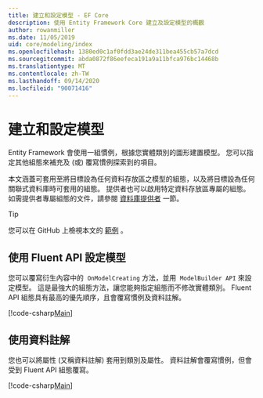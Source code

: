 ```yaml
---
title: 建立和設定模型 - EF Core
description: 使用 Entity Framework Core 建立及設定模型的概觀
author: rowanmiller
ms.date: 11/05/2019
uid: core/modeling/index
ms.openlocfilehash: 1380ed0c1af0fdd3ae24de311bea455cb57a7dcd
ms.sourcegitcommit: abda0872f86eefeca191a9a11bfca976bc14468b
ms.translationtype: MT
ms.contentlocale: zh-TW
ms.lasthandoff: 09/14/2020
ms.locfileid: "90071416"
---
```

# <a name="creating-and-configuring-a-model"></a>建立和設定模型

Entity Framework 會使用一組慣例，根據您實體類別的圖形建置模型。 您可以指定其他組態來補充及 (或) 覆寫慣例探索到的項目。

本文涵蓋可套用至將目標設為任何資料存放區之模型的組態，以及將目標設為任何關聯式資料庫時可套用的組態。 提供者也可以啟用特定資料存放區專屬的組態。 如需提供者專屬組態的文件，請參閱 [資料庫提供者](xref:core/providers/index) 一節。

> [!TIP]  
> 您可以在 GitHub 上檢視本文的 [範例](https://github.com/dotnet/EntityFramework.Docs/tree/master/samples) 。

## <a name="use-fluent-api-to-configure-a-model"></a>使用 Fluent API 設定模型

您可以覆寫衍生內容中的  `OnModelCreating` 方法，並用  `ModelBuilder API` 來設定模型。 這是最強大的組態方法，讓您能夠指定組態而不修改實體類別。 Fluent API 組態具有最高的優先順序，且會覆寫慣例及資料註解。

[!code-csharp[Main](../../../samples/core/Modeling/FluentAPI/Required.cs?highlight=12-14)]

## <a name="use-data-annotations-to-configure-a-model"></a>使用資料註解

您也可以將屬性 (又稱資料註解) 套用到類別及屬性。 資料註解會覆寫慣例，但會受到 Fluent API 組態覆寫。

[!code-csharp[Main](../../../samples/core/Modeling/DataAnnotations/Required.cs?highlight=15)]
